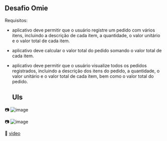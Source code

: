 ## Desafio Omie 

Requisitos:
* aplicativo deve permitir que o usuário registre um pedido com vários itens, incluindo a descrição de cada item, a quantidade, o valor unitário e o valor total de cada item.
* aplicativo deve calcular o valor total do pedido somando o valor total de cada item.
* aplicativo deve permitir que o usuário visualize todos os pedidos registrados, incluindo a descrição dos itens do pedido, a quantidade, o valor unitário e o valor total de cada item, bem como o valor total do pedido.

  ## UIs
 📷 ![image](https://github.com/user-attachments/assets/65ea43a0-14ac-4b83-ab67-cb5196b4fe8e)

 📷 ![image](https://github.com/user-attachments/assets/c81e197b-dc55-4c7f-9b4b-e5a9ae0c5ef3)

 🎥 [video](https://github.com/user-attachments/assets/9cb333a8-2fc8-407f-987b-11347d06bbd6)
